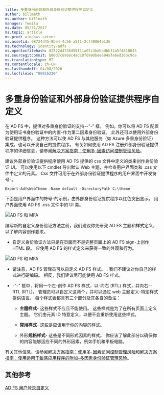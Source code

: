```yaml
---
title: 多重身份验证和外部身份验证提供程序自定义
author: billmath
ms.author: billmath
manager: femila
ms.date: 05/31/2017
ms.topic: article
ms.prod: windows-server
ms.assetid: 08724d45-9be4-4c56-a5f1-2cf40864e136
ms.technology: identity-adfs
ms.openlocfilehash: 8252244738d59f11a07c3bebadbbf2a5f4818845
ms.sourcegitcommit: b00d7c8968c4adc8f699dbee694afe6ed36bc9de
ms.translationtype: MT
ms.contentlocale: zh-CN
ms.lasthandoff: 04/08/2020
ms.locfileid: "80816230"
---
```

# <a name="multi-factor-authentication-and-external-authentication-providers-customization"></a>多重身份验证和外部身份验证提供程序自定义 



在 AD FS 中，提供对多重身份验证的支持\-\-"\-" 框。 例如，你可以将 AD FS 配置为使用证书身份验证中的内置\-作为第二因素身份验证。 此外还可以使用外部身份验证提供程序。 这种方法可以使 AD FS 与其他服务（如 Azure 多重身份验证）集成，也可以开发自己的提供程序。 有关如何使用 AD FS 注册外部身份验证提供程序的详细信息，请参阅[解决方案指南：使用多\-因素访问控制管理风险](https://technet.microsoft.com/library/dn280937.aspx)。  
  
建议外部身份验证提供程序使用 AD FS 提供的 css 文件中定义的类来创作身份验证 UI。 可以使用以下 cmdlet 导出默认 Web 主题，并检查用户界面类和 .css 文件中定义的元素。 Css 文件可用于在外部身份验证提供程序的用户界面中开发符号\-。  
  

    Export-AdfsWebTheme -Name default -DirectoryPath C:\theme  
 
  
下面是用户界面中的符号\-的示例，由外部身份验证提供程序以红色突出显示。 用户界面使用 AD FS .css 文件中的 UI 类。  
  
![AD FS 和 MFA](media/AD-FS-user-sign-in-customization/ADFS_Blue_Custom8.png)  
  
编写新的自定义身份验证方法之前，我们建议你先研究 AD FS 主题和样式定义，以了解内容创作要求。  
  
-   自定义身份验证方法只是在页面而不是完整页面上的 AD FS sign\-上创作 HTML 段。 应使用 AD FS 的样式定义来获得一致的外观和行为。  
  
![AD FS 和 MFA](media/AD-FS-user-sign-in-customization/ADFS_Blue_Custom9.png)  
  
-   请注意，AD FS 管理员可以自定义 AD FS 样式。 . 我们不建议对你自己的样式进行硬编码。 相反，我们建议尽可能使用 AD FS 样式。  
  
-   \-"\-" 框中，将用一个左\-创作 AD FS 样式，以\-向右 \(RTL\) 样式，并向右\-\-RTL \(RTL\)。 管理员可以自定义这两个，并可以通过 web 主题定义\-特定样式提供语言。 每个样式表都具有三个部分及其各自的备注：  
  
    -   **主题样式**\- 这些样式不应且不能使用。 这些样式是为了在所有页面上定义主题。 它们由元素 ID 特意定义，以便不会重新使用这些样式。  
  
    -   **常用样式**\- 这些是应该用于你的内容的样式。  
  
    -   外形**规格样式**\- 这些是不同形式因素的样式。 你应该了解此部分以确保你的内容能够适应不同的外形因素，例如手机和平板电脑。  
  
有关其他信息，请参阅[解决方案指南：使用多\-因素访问控制管理风险](https://technet.microsoft.com/library/dn280937.aspx)和[解决方案指南：使用适用于敏感应用程序的附加\-多因素身份验证管理风险](https://tnstage.redmond.corp.microsoft.com/library/dn280949.aspx)。  

## <a name="additional-references"></a>其他参考 
[AD FS 用户登录自定义](AD-FS-user-sign-in-customization.md) 
